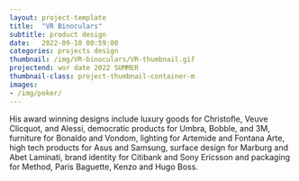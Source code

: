 ```yaml
---
layout: project-template
title:  "VR Binoculars"
subtitle: product design
date:   2022-09-10 00:59:00
categories: projects design
thumbnail: /img/VR-binoculars/VR-thumbnail.gif
projectend: wor date 2022 SUMMER
thumbnail-class: project-thumbnail-container-m
images:
- /img/poker/
---
```


His award winning designs include luxury goods for Christofle, Veuve Clicquot, and Alessi, democratic products for Umbra, Bobble, and 3M, furniture for Bonaldo and Vondom, lighting for Artemide and Fontana Arte, high tech products for Asus and Samsung, surface design for Marburg and Abet Laminati, brand identity for Citibank and Sony Ericsson and packaging for Method, Paris Baguette, Kenzo and Hugo Boss.
